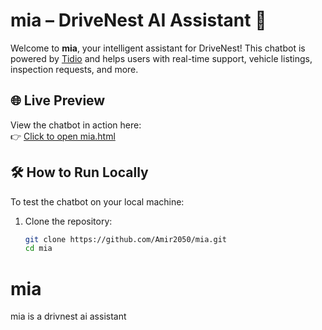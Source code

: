 # mia – DriveNest AI Assistant 🤖

Welcome to **mia**, your intelligent assistant for DriveNest! This chatbot is powered by [Tidio](https://www.tidio.com) and helps users with real-time support, vehicle listings, inspection requests, and more.

## 🌐 Live Preview

View the chatbot in action here:  
👉 [Click to open mia.html](https://amir2050.github.io/mia/mia.html)

## 🛠️ How to Run Locally

To test the chatbot on your local machine:

1. Clone the repository:
   ```bash
   git clone https://github.com/Amir2050/mia.git
   cd mia
# mia
mia is a drivnest ai assistant
